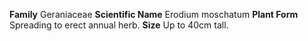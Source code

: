 **Family** Geraniaceae **Scientific Name** Erodium moschatum **Plant Form** Spreading to erect annual herb. **Size** Up to 40cm tall.